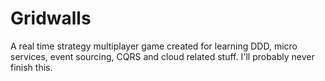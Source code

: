 # Gridwalls
A real time strategy multiplayer game created for learning DDD, micro services, event sourcing, CQRS and cloud related stuff. I'll probably never finish this.
